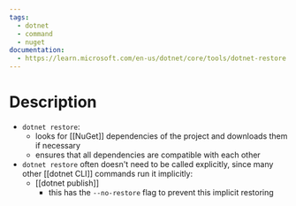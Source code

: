 ```yaml
---
tags:
  - dotnet
  - command
  - nuget
documentation:
  - https://learn.microsoft.com/en-us/dotnet/core/tools/dotnet-restore
---
```

# Description
- `dotnet restore`:
	- looks for [[NuGet]] dependencies of the project and downloads them if necessary
	- ensures that all dependencies are compatible with each other
- `dotnet restore` often doesn't need to be called explicitly, since many other [[dotnet CLI]] commands run it implicitly:
	- [[dotnet publish]]
		- this has the `--no-restore` flag to prevent this implicit restoring